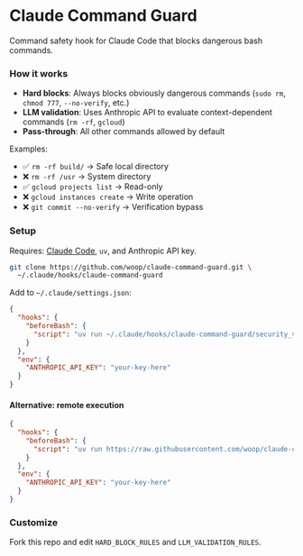 # Claude Command Guard

Command safety hook for Claude Code that blocks dangerous bash commands.

### How it works

- **Hard blocks**: Always blocks obviously dangerous commands (`sudo rm`, `chmod 777`, `--no-verify`, etc.)
- **LLM validation**: Uses Anthropic API to evaluate context-dependent commands (`rm -rf`, `gcloud`)  
- **Pass-through**: All other commands allowed by default

Examples:
- ✅ `rm -rf build/` → Safe local directory
- ❌ `rm -rf /usr` → System directory  
- ✅ `gcloud projects list` → Read-only
- ❌ `gcloud instances create` → Write operation
- ❌ `git commit --no-verify` → Verification bypass

### Setup

Requires: [Claude Code](https://claude.ai/code), `uv`, and Anthropic API key.

```bash
git clone https://github.com/woop/claude-command-guard.git \
  ~/.claude/hooks/claude-command-guard
```

Add to `~/.claude/settings.json`:

```json
{
  "hooks": {
    "beforeBash": {
      "script": "uv run ~/.claude/hooks/claude-command-guard/security_validator.py"
    }
  },
  "env": {
    "ANTHROPIC_API_KEY": "your-key-here"
  }
}
```

#### Alternative: remote execution

```json
{
  "hooks": {
    "beforeBash": {
      "script": "uv run https://raw.githubusercontent.com/woop/claude-command-guard/main/security_validator.py"
    }
  },
  "env": {
    "ANTHROPIC_API_KEY": "your-key-here"
  }
}
```

### Customize

Fork this repo and edit `HARD_BLOCK_RULES` and `LLM_VALIDATION_RULES`.